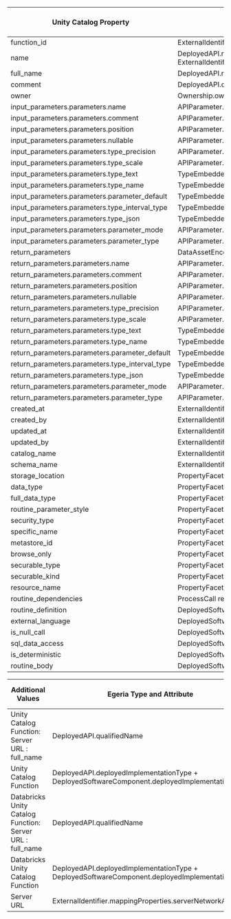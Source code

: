 <!-- SPDX-License-Identifier: CC-BY-4.0 -->
<!-- Copyright Contributors to the Egeria project. -->


| Unity Catalog Property                          | Egeria Type and Attribute                                                                               | Supported in OSS Version |
|-------------------------------------------------|---------------------------------------------------------------------------------------------------------|--------------------------|
| function_id                                     | ExternalIdentifier.identifier                                                                           | Yes                      |
| name                                            | DeployedAPI.name + DeployedSoftwareComponent.name + ExternalIdentifier.mappingProperties.ucFunctionName | Yes                      |
| full_name                                       | DeployedAPI.resourceName                                                                                | Yes                      |
| comment                                         | DeployedAPI.description                                                                                 | Yes                      |
| owner                                           | Ownership.owner                                                                                         | No                       |
| input_parameters.parameters.name                | APIParameter.displayName                                                                                | Yes                      |
| input_parameters.parameters.comment             | APIParameter.description                                                                                | Yes                      |
| input_parameters.parameters.position            | APIParameter.position                                                                                   | Yes                      |
| input_parameters.parameters.nullable            | APIParameter.isNullable                                                                                 | Yes                      |
| input_parameters.parameters.type_precision      | APIParameter.precision                                                                                  | Yes                      |
| input_parameters.parameters.type_scale          | APIParameter.significantDigits                                                                          | Yes                      |
| input_parameters.parameters.type_text           | TypeEmbeddedAttribute.displayName                                                                       | Yes                      |
| input_parameters.parameters.type_name           | TypeEmbeddedAttribute.dataType                                                                          | Yes                      |
| input_parameters.parameters.parameter_default   | TypeEmbeddedAttribute.defultValue                                                                       | Yes                      |
| input_parameters.parameters.type_interval_type  | TypeEmbeddedAttribute.additionalProperties.ucTypeIntervalType                                           | Yes                      |
| input_parameters.parameters.type_json           | TypeEmbeddedAttribute.additionalProperties.ucTypeJSON                                                   | Yes                      |
| input_parameters.parameters.parameter_mode      | APIParameter.additionalProperties.ucParameterMode                                                       | Yes                      |
| input_parameters.parameters.parameter_type      | APIParameter.parameterType                                                                              | Yes                      |
| return_parameters                               | DataAssetEncoding.encoding                                                                              | Yes                      |
| return_parameters.parameters.name               | APIParameter.displayName                                                                                | Yes                      |
| return_parameters.parameters.comment            | APIParameter.description                                                                                | Yes                      |
| return_parameters.parameters.position           | APIParameter.position                                                                                   | Yes                      |
| return_parameters.parameters.nullable           | APIParameter.isNullable                                                                                 | Yes                      |
| return_parameters.parameters.type_precision     | APIParameter.precision                                                                                  | Yes                      |
| return_parameters.parameters.type_scale         | APIParameter.significantDigits                                                                          | Yes                      |
| return_parameters.parameters.type_text          | TypeEmbeddedAttribute.displayName                                                                       | Yes                      |
| return_parameters.parameters.type_name          | TypeEmbeddedAttribute.dataType                                                                          | Yes                      |
| return_parameters.parameters.parameter_default  | TypeEmbeddedAttribute.defultValue                                                                       | Yes                      |
| return_parameters.parameters.type_interval_type | TypeEmbeddedAttribute.additionalProperties.ucTypeIntervalType                                           | Yes                      |
| return_parameters.parameters.type_json          | TypeEmbeddedAttribute.additionalProperties.ucTypeJSON                                                   | Yes                      |
| return_parameters.parameters.parameter_mode     | APIParameter.additionalProperties.ucParameterMode                                                       | Yes                      |
| return_parameters.parameters.parameter_type     | APIParameter.parameterType                                                                              | Yes                      |
| created_at                                      | ExternalIdentifier.externalInstanceCreationTime                                                         | Yes                      |
| created_by                                      | ExternalIdentifier.externalInstanceCreatedBy                                                            | No                       |
| updated_at                                      | ExternalIdentifier.externalInstanceLastUpdateTime                                                       | Yes                      |
| updated_by                                      | ExternalIdentifier.externalInstanceLastUpdatedBy                                                        | No                       |
| catalog_name                                    | ExternalIdentifier.mappingProperties.ucCatalogName                                                      | Yes                      |
| schema_name                                     | ExternalIdentifier.mappingProperties.ucSchemaName                                                       | Yes                      |
| storage_location                                | PropertyFacet.properties.ucStorageLocation                                                              | Yes                      |
| data_type                                       | PropertyFacet.properties.ucFunctionDataType                                                             | Yes                      |
| full_data_type                                  | PropertyFacet.properties.ucFunctionFullDataType                                                         | Yes                      |
| routine_parameter_style                         | PropertyFacet.properties.ucRoutineParameterStyle                                                        | Yes                      |
| security_type                                   | PropertyFacet.properties.ucSecurityType                                                                 | Yes                      |
| specific_name                                   | PropertyFacet.properties.ucSpecificName                                                                 | Yes                      |
| metastore_id                                    | PropertyFacet.properties.ucMetastoreId                                                                  | No                       |
| browse_only                                     | PropertyFacet.properties.ucBrowseOnly                                                                   | No                       |
| securable_type                                  | PropertyFacet.properties.ucSecurableType                                                                | No                       |
| securable_kind                                  | PropertyFacet.properties.ucSecurableKind                                                                | No                       |
| resource_name                                   | PropertyFacet.properties.ucResourceName                                                                 | No                       |
| routine_dependencies                            | ProcessCall relationship                                                                                | Yes                      |
| routine_definition                              | DeployedSoftwareComponent.description                                                                   | Yes                      |
| external_language                               | DeployedSoftwareComponent.implementationLanguage                                                        | Yes                      |
| is_null_call                                    | DeployedSoftwareComponent.additionalProperties.ucIsNullCall                                             | Yes                      |
| sql_data_access                                 | DeployedSoftwareComponent.additionalProperties.ucSQLDataAccess                                          | Yes                      |
| is_deterministic                                | DeployedSoftwareComponent.additionalProperties.ucIsDeterministic                                        | Yes                      |
| routine_body                                    | DeployedSoftwareComponent.additionalProperties.ucRoutineBodyType                                        | Yes                      |



| Additional Values                                         | Egeria Type and Attribute                                                                     | Supported in OSS Version |
|-----------------------------------------------------------|-----------------------------------------------------------------------------------------------|--------------------------|
| Unity Catalog Function: Server URL : full_name            | DeployedAPI.qualifiedName                                                                     | Yes                      |
| Unity Catalog Function                                    | DeployedAPI.deployedImplementationType + DeployedSoftwareComponent.deployedImplementationType | Yes                      |
| Databricks Unity Catalog Function: Server URL : full_name | DeployedAPI.qualifiedName                                                                     | No                       |
| Databricks Unity Catalog Function                         | DeployedAPI.deployedImplementationType + DeployedSoftwareComponent.deployedImplementationType | No                       |
| Server URL                                                | ExternalIdentifier.mappingProperties.serverNetworkAddress                                     | Yes                      |
